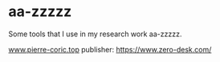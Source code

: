 # aa-zzzzz
Some tools that I use in my research work aa-zzzzz.

www.pierre-coric.top
publisher: https://www.zero-desk.com/

